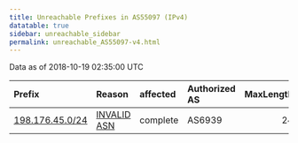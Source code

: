 ```yaml
---
title: Unreachable Prefixes in AS55097 (IPv4)
datatable: true
sidebar: unreachable_sidebar
permalink: unreachable_AS55097-v4.html
---
```


Data as of 2018-10-19 02:35:00 UTC


<div class="datatable-begin"></div>

| Prefix                                                   | Reason                                                                                                 | affected   | Authorized AS   |   MaxLength | Anchor                           |   unreachable /24s |
|:---------------------------------------------------------|:-------------------------------------------------------------------------------------------------------|:-----------|:----------------|------------:|:---------------------------------|-------------------:|
| [198.176.45.0/24](https://stat.ripe.net/198.176.45.0/24) | [INVALID ASN](https://rpki-validator.ripe.net/announcement-preview?asn=AS55097&prefix=198.176.45.0/24) | complete   | AS6939          |          24 | [ARIN](unreachable_ARIN-v4.html) |                  1 |

<div class="datatable-end"></div>